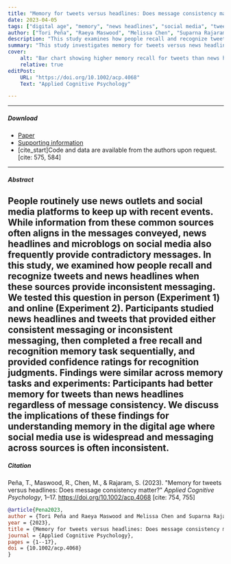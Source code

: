 ```yaml
---
title: "Memory for tweets versus headlines: Does message consistency matter?" 
date: 2023-04-05
tags: ["digital age", "memory", "news headlines", "social media", "tweets"]
author: ["Tori Peña", "Raeya Maswood", "Melissa Chen", "Suparna Rajaram"]
description: "This study examines how people recall and recognize tweets and news headlines when these sources provide inconsistent messaging, finding a consistent memory advantage for tweets. [cite: 14, 17]" 
summary: "This study investigates memory for tweets versus news headlines, particularly when their messages conflict. Across both in-person and online experiments, results consistently showed that participants had better memory for tweets than for news headlines, regardless of whether the messages were consistent or inconsistent. This suggests the informal, 'gossipy' nature of microblogs gives them a mnemonic advantage that overrides factors like source credibility. [cite: 95, 119]"
cover:
    alt: "Bar chart showing higher memory recall for tweets than news headlines"
    relative: true
editPost:
    URL: "https://doi.org/10.1002/acp.4068"
    Text: "Applied Cognitive Psychology"

---
```


---

##### Download

+ [Paper](Pena-et-al.-2023.pdf)
+ [Supporting information](https://onlinelibrary.wiley.com/action/downloadSupplement?doi=10.1002%2Facp.4068&file=acp4068-sup-0001-Supinfo.pdf)
+ [cite_start]Code and data are available from the authors upon request. [cite: 575, 584]

---

##### Abstract

People routinely use news outlets and social media platforms to keep up with recent events. While information from these common sources often aligns in the messages conveyed, news headlines and microblogs on social media also frequently provide contradictory messages. In this study, we examined how people recall and recognize tweets and news headlines when these sources provide inconsistent messaging. We tested this question in person (Experiment 1) and online (Experiment 2). Participants studied news headlines and tweets that provided either consistent messaging or inconsistent messaging, then completed a free recall and recognition memory task sequentially, and provided confidence ratings for recognition judgments. Findings were similar across memory tasks and experiments: Participants had better memory for tweets than news headlines regardless of message consistency. We discuss the implications of these findings for understanding memory in the digital age where social media use is widespread and messaging across sources is often inconsistent. 
---

##### Citation

Peña, T., Maswood, R., Chen, M., & Rajaram, S. (2023). "Memory for tweets versus headlines: Does message consistency matter?" *Applied Cognitive Psychology*, 1–17. https://doi.org/10.1002/acp.4068 [cite: 754, 755]

```BibTeX
@article{Pena2023,
author = {Tori Peña and Raeya Maswood and Melissa Chen and Suparna Rajaram},
year = {2023},
title = {Memory for tweets versus headlines: Does message consistency matter?},
journal = {Applied Cognitive Psychology},
pages = {1--17},
doi = {10.1002/acp.4068}
}
